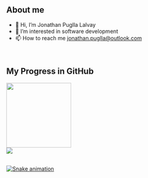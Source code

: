 ## About me
- 👋 Hi, I’m Jonathan Puglla Lalvay
- 👀 I’m interested in software development
- 📫 How to reach me jonathan.puglla@outlook.com
</br>

## My Progress in GitHub
<div>
  <a href="https://github.com/jonap22">
    
  <div>
    <img align="center" height="170" src="https://github-readme-stats-sigma-five.vercel.app/api/top-langs/?username=jonap22&layout=compact&langs_count=16&theme=dracula"/>
  </div>
    
  <div>
    <img align="center" src="https://github-readme-stats-sigma-five.vercel.app/api?username=jonap22&show_icons=true&theme=dracula&include_all_commits=true&count_private=true&hide=issues"/>
  </div>

</div>
  
</br>

  ![Snake animation](https://github.com/jonap22/jonap22/blob/output/github-contribution-grid-snake.svg)
 
</div>
